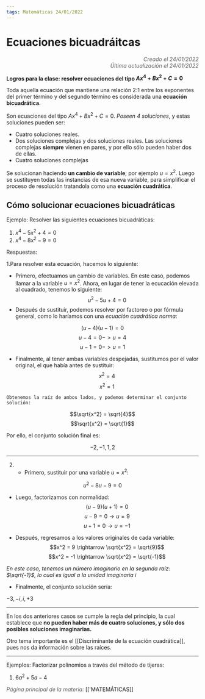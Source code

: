 ```yaml
---
tags: Matemáticas 24/01/2022
---
```


# Ecuaciones bicuadráitcas
<div style="text-align: right; opacity: 0.7; font-style: italic;">Creado el 24/01/2022</div>
<div style="text-align: right; opacity: 0.7; font-style: italic;">Última actualización el 24/01/2022</div>

**Logros para la clase: resolver ecuaciones del tipo $Ax^4 + Bx^2 + C = 0$**

Toda aquella ecuación que mantiene una relación 2:1 entre los exponentes del primer término y del segundo término es considerada una **ecuación bicuadrática**.

Son ecuaciones del tipo $Ax^4 + Bx^2 + C = 0$. *Poseen 4 soluciones*, y estas soluciones pueden ser:

- Cuatro soluciones reales.
- Dos soluciones complejas y dos soluciones reales. Las soluciones complejas **siempre** vienen en pares, y por ello sólo pueden haber dos de ellas.
- Cuatro soluciones complejas

Se solucionan haciendo **un cambio de variable**; por ejemplo $u = x^2$. Luego se sustituyen todas las instancias de esa nueva variable, para simplificar el proceso de resolución tratandola como una **ecuación cuadrática**.

## Cómo solucionar ecuaciones bicuadráticas

Ejemplo: Resolver las siguientes ecuaciones bicuadráticas:

1. $x^4 - 5x^2 + 4 = 0$
2. $x^4 - 8x^2 - 9 = 0$

Respuestas:

1.Para resolver esta ecuación, hacemos lo siguiente: 
   - Primero, efectuamos un cambio de variables. En este caso, podemos llamar a la variable $u = x^2$. Ahora, en lugar de tener la ecucación elevada al cuadrado, tenemos lo siguiente:
$$u^2 - 5u + 4 = 0$$
   - Después de sustituir, podemos resolver por factoreo o por fórmula general, como lo haríamos con una *ecuación cuadrática norma*:

$$(u - 4)(u - 1) = 0$$
$$u - 4 = 0 -> u = 4$$
$$u - 1 = 0 -> u = 1$$

   - Finalmente, al tener ambas variables despejadas, sustitumos por el valor original, el que había antes de sustituir:
$$x^2 = 4$$
$$x^2 = 1$$

    Obtenemos la raíz de ambos lados, y podemos determinar el conjunto solución:

$$\sqrt{x^2} = \sqrt{4}$$
$$\sqrt{x^2} = \sqrt{1}$$

   Por ello, el conjunto solución final es:

$${-2, -1, 1, 2}$$

---

2. 
   - Primero, sustituir por una variable $u = x^2$:

$$u^2 - 8u - 9 = 0$$
   - Luego, factorizamos con normalidad:
$$(u - 9)(u + 1) = 0$$
$$u - 9 = 0 \rightarrow u = 9$$
$$u + 1 = 0 \rightarrow u = -1$$

   - Después, regresamos a los valores originales de cada variable:
$$x^2 = 9 \rightarrow \sqrt{x^2} = \sqrt{9}$$
$$x^2 = -1 \rightarrow \sqrt{x^2} = \sqrt{-1}$$

   *En este caso, tenemos un número imaginario en la segunda raíz: $\sqrt{-1}$, lo cual es igual a la unidad imaginaria $i$*
   
   - Finalmente, el conjunto solución sería:

$-3, -i, i, +3$

---

En los dos anteriores casos se cumple la regla del principio, la cual establece que **no pueden haber más de cuatro soluciones, y sólo dos posibles soluciones imaginarias.**

Otro tema importante es el [[Discriminante de la ecuación cuadrática]], pues nos da información sobre las raíces.

---

Ejemplos: Factorizar polinomios a través del método de tijeras:

1. $6a^2 + 5a - 4$

<span style="opacity: 0.7; font-style: italic;">Página principal de la materia:</span> [['MATEMÁTICAS]]